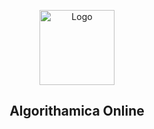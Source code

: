 <!-- PROJECT LOGO -->
<p align="center">

  <a href="https://algorithmicaonline.com/">
    <img src="https://algorithmicaonline.com/images/logo.png" alt="Logo" width="120">
  </a>
  <h2 align="center">Algorithamica Online</h3>

</p>


